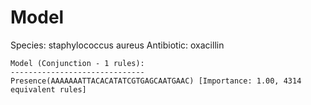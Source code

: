 
# Model

Species: staphylococcus aureus
Antibiotic: oxacillin

```
Model (Conjunction - 1 rules):
------------------------------
Presence(AAAAAAATTACACATATCGTGAGCAATGAAC) [Importance: 1.00, 4314 equivalent rules]

```

